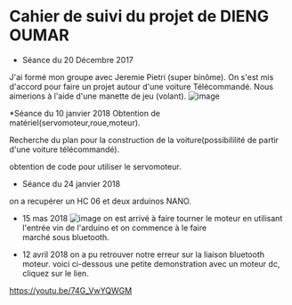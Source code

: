 # Cahier de suivi du projet de DIENG OUMAR

* Séance du 20 Décembre 2017 

J'ai formé mon groupe avec Jeremie Pietri (super binôme). 
On s'est mis d'accord pour faire un projet autour d'une voiture Télécommandé.
Nous aimerions à l'aide d'une manette de jeu (volant).
![image](https://img.fr.clasf.com/2017/10/06/kit-de-voiture-intelligente-pour-arduino-20171006024334.jpg)


*Séance du 10 janvier 2018
Obtention de matériel(servomoteur,roue,moteur).

Recherche du plan pour la construction de la voiture(possibililité de partir d'une voiture télécommandé).

obtention de code pour utiliser le servomoteur.


* Séance du 24 janvier 2018

on a recupérer un HC 06 et deux arduinos NANO.




* 15 mas 2018
![image](http://www.comconvenu.fr/image/cache/data/category_17/moteur-pas-a-pas-kuman-l298n-dual-h-pour-arduino-robot-de-voiture-intelligent-k48--2666-500x500_0.jpg)
on est arrivé à faire tourner le moteur en utilisant l'entrée vin de l'arduino et on commence à  le faire  
marché sous bluetooth.

* 12 avril 2018
on a pu retrouver notre erreur sur la liaison bluetooth moteur.
voici ci-dessous une petite demonstration avec un moteur dc, cliquez sur le lien.
 
https://youtu.be/74G_VwYQWGM 


